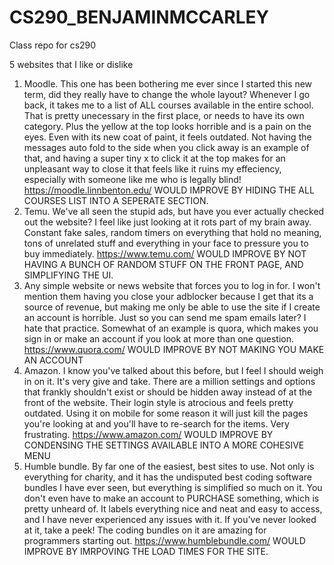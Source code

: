 # CS290_BENJAMINMCCARLEY
Class repo for cs290

5 websites that I like or dislike
1. Moodle. This one has been bothering me ever since I started this new term, did they really have to change the whole layout? Whenever I go back, it takes me to a list of ALL courses available
   in the entire school. That is pretty unecessary in the first place, or needs to have its own category. Plus the yellow at the top looks horrible and is a pain on the eyes. Even with its new
   coat of paint, it feels outdated. Not having the messages auto fold to the side when you click away is an example of that, and having a super tiny x to click it at the top makes for an
   unpleasant way to close it that feels like it ruins my effeciency, especially with someone like me who is legally blind! https://moodle.linnbenton.edu/ WOULD IMPROVE BY HIDING THE ALL COURSES
   LIST INTO A SEPERATE SECTION.
2. Temu. We've all seen the stupid ads, but have you ever actually checked out the website? I feel like just looking at it rots part of my brain away. Constant fake sales, random timers on everything
   that hold no meaning, tons of unrelated stuff and everything in your face to pressure you to buy immediately. https://www.temu.com/ WOULD IMPROVE BY NOT HAVING A BUNCH OF RANDOM STUFF ON THE FRONT
   PAGE, AND SIMPLIFYING THE UI.
3. Any simple website or news website that forces you to log in for. I won't mention them having you close your adblocker because I get that its a source of revenue, but making me only be able to use
   the site if I create an account is horrible. Just so you can send me spam emails later? I hate that practice. Somewhat of an example is quora, which makes you sign in or make an account if you look
   at more than one question. https://www.quora.com/ WOULD IMPROVE BY NOT MAKING YOU MAKE AN ACCOUNT
4. Amazon. I know you've talked about this before, but I feel I should weigh in on it. It's very give and take. There are a million settings and options that frankly shouldn't exist or should be hidden
   away instead of at the front of the website. Their login style is atrocious and feels pretty outdated. Using it on mobile for some reason it will just kill the pages you're looking at and you'll have
   to re-search for the items. Very frustrating. https://www.amazon.com/ WOULD IMPROVE BY CONDENSING THE SETTINGS AVAILABLE INTO A MORE COHESIVE MENU
5. Humble bundle. By far one of the easiest, best sites to use. Not only is everything for charity, and it has the undisputed best coding software bundles I have ever seen, but everything is simplified
   so much on it. You don't even have to make an account to PURCHASE something, which is pretty unheard of. It labels everything nice and neat and easy to access, and I have never experienced any issues
   with it. If you've never looked at it, take a peek! The coding bundles on it are amazing for programmers starting out. https://www.humblebundle.com/ WOULD IMPROVE BY IMRPOVING THE LOAD TIMES FOR THE
   SITE.
